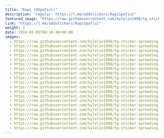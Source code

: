 ```yaml
---
title: "Rapi (@SpaTiul)"
description: "regular: https://t.me/addstickers/RapiSpaTiul"
featured_image: "https://raw.githubusercontent.com/kylelin1998/tg-sticker-spreading-worldwide-images/main/img/2932b048-9706-460e-ae5a-8f43e8b9fddf.jpg"
link: "https://t.me/addstickers/RapiSpaTiul"
weight: 3
date: 2024-02-01T08:16:48+08:00
images:
  - https://raw.githubusercontent.com/kylelin1998/tg-sticker-spreading-worldwide-images/main/img/2932b048-9706-460e-ae5a-8f43e8b9fddf.jpg
  - https://raw.githubusercontent.com/kylelin1998/tg-sticker-spreading-worldwide-images/main/img/9aa2328d-5504-4c7c-b0f1-b869d0968189.jpg
  - https://raw.githubusercontent.com/kylelin1998/tg-sticker-spreading-worldwide-images/main/img/9846bb1f-1cbb-403d-b18e-951469e7ef7e.jpg
  - https://raw.githubusercontent.com/kylelin1998/tg-sticker-spreading-worldwide-images/main/img/f9063413-1a4b-48a1-8c02-e29f4052ca44.jpg
  - https://raw.githubusercontent.com/kylelin1998/tg-sticker-spreading-worldwide-images/main/img/c197228a-bab1-4b39-a01b-99ece7dbb4a7.jpg
  - https://raw.githubusercontent.com/kylelin1998/tg-sticker-spreading-worldwide-images/main/img/c85ea416-1a79-42d9-90ba-eb29e0b21b8e.jpg
  - https://raw.githubusercontent.com/kylelin1998/tg-sticker-spreading-worldwide-images/main/img/70c8e20e-4cc0-4662-8107-3ab39af4a444.jpg
  - https://raw.githubusercontent.com/kylelin1998/tg-sticker-spreading-worldwide-images/main/img/44e7b168-0170-415f-9341-01bf0ef7d263.jpg
  - https://raw.githubusercontent.com/kylelin1998/tg-sticker-spreading-worldwide-images/main/img/727be273-01a3-4b6e-b81b-085f64a7a1da.jpg
  - https://raw.githubusercontent.com/kylelin1998/tg-sticker-spreading-worldwide-images/main/img/4ba8c64f-edde-4f2b-9160-0214dd12d5fc.jpg
  - https://raw.githubusercontent.com/kylelin1998/tg-sticker-spreading-worldwide-images/main/img/5fdee614-3ba9-420e-b7ca-cc80b61982e3.jpg
  - https://raw.githubusercontent.com/kylelin1998/tg-sticker-spreading-worldwide-images/main/img/2fae3a87-63ed-474a-9f42-59a45ff7b616.jpg
  - https://raw.githubusercontent.com/kylelin1998/tg-sticker-spreading-worldwide-images/main/img/ea49d0d0-ed3d-4297-92f0-70346e57e734.jpg
  - https://raw.githubusercontent.com/kylelin1998/tg-sticker-spreading-worldwide-images/main/img/a3c75afc-4c46-4e65-8d90-df7b89a3c801.jpg
  - https://raw.githubusercontent.com/kylelin1998/tg-sticker-spreading-worldwide-images/main/img/a863c8ed-3466-4f43-8429-cd305162395b.jpg
  - https://raw.githubusercontent.com/kylelin1998/tg-sticker-spreading-worldwide-images/main/img/f5dbd6e6-8808-46ac-a441-2165395c5de9.jpg
  - https://raw.githubusercontent.com/kylelin1998/tg-sticker-spreading-worldwide-images/main/img/af923e1b-fe2c-460f-a42f-fc88d295a245.jpg
  - https://raw.githubusercontent.com/kylelin1998/tg-sticker-spreading-worldwide-images/main/img/2fdcfeef-aad4-4017-8849-ba523a4e21af.jpg
  - https://raw.githubusercontent.com/kylelin1998/tg-sticker-spreading-worldwide-images/main/img/049b8e37-af26-4ce5-b562-7ac508dc1368.jpg
  - https://raw.githubusercontent.com/kylelin1998/tg-sticker-spreading-worldwide-images/main/img/f228c0c3-4857-4761-b325-89fb69301b9b.jpg
---
```

